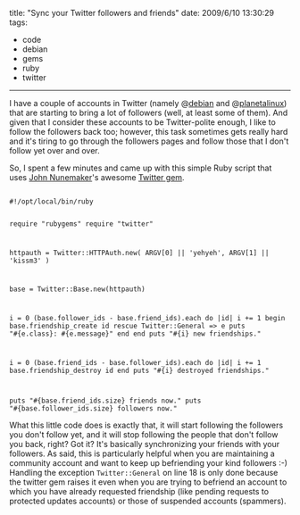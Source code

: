 title: "Sync your Twitter followers and friends"
date: 2009/6/10 13:30:29
tags:
- code
- debian
- gems
- ruby
- twitter
---
I have a couple of accounts in Twitter (namely @<a href="http://twitter.com/debian">debian</a> and @<a href="http://twitter.com/planetalinux">planetalinux</a>) that are starting to bring a lot of followers (well, at least some of them). And given that I consider these accounts to be Twitter-polite enough, I like to follow the followers back too; however, this task sometimes gets really hard and it's tiring to go through the followers pages and follow those that I don't follow yet over and over.

So, I spent a few minutes and came up with this simple Ruby script that uses <a href="http://addictedtonew.com/">John Nunemaker</a>'s awesome <a href="http://twitter.rubyforge.org">Twitter gem</a>.

<code lang="ruby">
#!/opt/local/bin/ruby

require "rubygems"
require "twitter"

httpauth = Twitter::HTTPAuth.new(
	ARGV[0] || 'yehyeh',
	ARGV[1] || 'kissm3'
)

base = Twitter::Base.new(httpauth)

i = 0
(base.follower_ids - base.friend_ids).each do |id|
  i += 1
  begin
    base.friendship_create id
  rescue Twitter::General => e
    puts "#{e.class}: #{e.message}"
  end
end
puts "#{i} new friendships."

i = 0
(base.friend_ids - base.follower_ids).each do |id|
  i += 1
  base.friendship_destroy id
end
puts "#{i} destroyed friendships."

puts "#{base.friend_ids.size} friends now."
puts "#{base.follower_ids.size} followers now."
</code>

What this little code does is exactly that, it will start following the followers you don't follow yet, and it will stop following the people that don't follow you back, right? Got it? It's basically synchronizing your friends with your followers. As said, this is particularly helpful when you are maintaining a community account and want to keep up befriending your kind followers :-) Handling the exception <code>Twitter::General</code> on line 18 is only done because the twitter gem raises it even when you are trying to befriend an account to which you have already requested friendship (like pending requests to protected updates accounts) or those of suspended accounts (spammers).